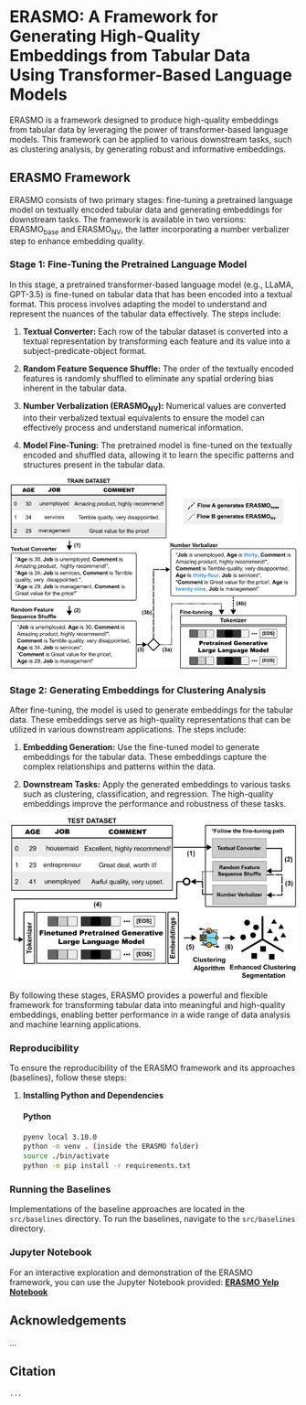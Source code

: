 # ERASMO: A Framework for Generating High-Quality Embeddings from Tabular Data Using Transformer-Based Language Models

ERASMO is a framework designed to produce high-quality embeddings from tabular data by leveraging the power of transformer-based language models. This framework can be applied to various downstream tasks, such as clustering analysis, by generating robust and informative embeddings.

## ERASMO Framework

ERASMO consists of two primary stages: fine-tuning a pretrained language model on textually encoded tabular data and generating embeddings for downstream tasks. The framework is available in two versions: ERASMO<sub>base</sub> and ERASMO<sub>NV</sub>, the latter incorporating a number verbalizer step to enhance embedding quality.

### Stage 1: Fine-Tuning the Pretrained Language Model

In this stage, a pretrained transformer-based language model (e.g., LLaMA, GPT-3.5) is fine-tuned on tabular data that has been encoded into a textual format. This process involves adapting the model to understand and represent the nuances of the tabular data effectively. The steps include:

1. **Textual Converter:** Each row of the tabular dataset is converted into a textual representation by transforming each feature and its value into a subject-predicate-object format.

2. **Random Feature Sequence Shuffle:** The order of the textually encoded features is randomly shuffled to eliminate any spatial ordering bias inherent in the tabular data.

3. **Number Verbalization (ERASMO<sub>NV</sub>):** Numerical values are converted into their verbalized textual equivalents to ensure the model can effectively process and understand numerical information.

4. **Model Fine-Tuning:** The pretrained model is fine-tuned on the textually encoded and shuffled data, allowing it to learn the specific patterns and structures present in the tabular data.

<p align="center">
<img src="assets/phase1.png" />
</p>

### Stage 2: Generating Embeddings for Clustering Analysis

After fine-tuning, the model is used to generate embeddings for the tabular data. These embeddings serve as high-quality representations that can be utilized in various downstream applications. The steps include:

1. **Embedding Generation:** Use the fine-tuned model to generate embeddings for the tabular data. These embeddings capture the complex relationships and patterns within the data.

2. **Downstream Tasks:** Apply the generated embeddings to various tasks such as clustering, classification, and regression. The high-quality embeddings improve the performance and robustness of these tasks.

<p align="center">
<img src="assets/phase2.png" />
</p>

By following these stages, ERASMO provides a powerful and flexible framework for transforming tabular data into meaningful and high-quality embeddings, enabling better performance in a wide range of data analysis and machine learning applications.


### Reproducibility

To ensure the reproducibility of the ERASMO framework and its approaches (baselines), follow these steps:

1. **Installing Python and Dependencies**

   #### Python

   ```bash
   pyenv local 3.10.0
   python -m venv . (inside the ERASMO folder)
   source ./bin/activate
   python -m pip install -r requirements.txt

### Running the Baselines

Implementations of the baseline approaches are located in the `src/baselines` directory. 
To run the baselines, navigate to the `src/baselines` directory.

### Jupyter Notebook

For an interactive exploration and demonstration of the ERASMO framework, you can use the Jupyter Notebook provided: [**ERASMO Yelp Notebook**](https://github.com/fsant0s/ERASMO/blob/main/src/notebook/yelp.ipynb)

## Acknowledgements
...
<!---
This project was supported by the Ministry of Science, Technology, and Innovation of Brazil, with resources granted by the Federal Law 8.248 of October 23, 1991, under the PPI-Softex. The project was coordinated by Softex and published as Intelligent agents for mobile platforms based on Cognitive Architecture technology [01245.013778/2020-21].
-->

## Citation
```bash
...
```